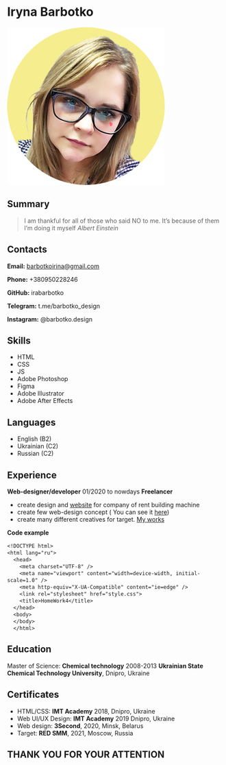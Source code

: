 # Iryna Barbotko
![photo](/photo.png) 

## Summary

> I am thankful for all of those who said NO to me. It’s because of them I’m doing it myself 
> *Albert Einstein*

## Contacts

   **Email:** barbotkoirina@gmail.com
   
   **Phone:** +380950228246
   
   **GitHub:** irabarbotko
   
   **Telegram:** t.me/barbotko_design
   
   **Instagram:** @barbotko.design
   

## Skills

 - HTML
 - CSS
 - JS
 - Adobe Photoshop
 - Figma
 - Adobe Illustrator
 - Adobe After Effects

## Languages 

 - English (B2)
 - Ukrainian (C2)
 - Russian (C2)

## Experience
**Web-designer/developer** 01/2020 to nowdays
**Freelancer**

 - create design and [website](https://budmeh.com/) for company of rent building machine  
 - create few web-design concept ( You can see it [here](https://www.behance.net/barbotko_design))
 - create many different  creatives for target. [My works](https://drive.google.com/drive/folders/1LbsBUbhAefxKzslhDoL75riyosVzxUHf?usp=sharing)
 
**Code example**
```
<!DOCTYPE html>
<html lang="ru">
  <head>
    <meta charset="UTF-8" />
    <meta name="viewport" content="width=device-width, initial-scale=1.0" />
    <meta http-equiv="X-UA-Compatible" content="ie=edge" />
    <link rel="stylesheet" href="style.css">
    <title>HomeWork4</title>
  </head>
  <body>
  </body>
  </html>
  ```

## Education
Master of Science: **Chemical technology** 2008-2013 **Ukrainian State Chemical Technology University**, Dnipro, Ukraine
## Certificates

 - HTML/CSS: **IMT Academy** 2018, Dnipro, Ukraine
 - Web UI/UX Design: **IMT Academy** 2019 Dnipro, Ukraine 
 - Web design: **3Second**, 2020, Minsk, Belarus 
 - Target: **RED SMM**, 2021, Moscow, Russia

## THANK YOU FOR YOUR ATTENTION
